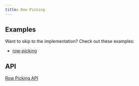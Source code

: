 ```yaml
---
title: Row Picking
---
```


## Examples

Want to skip to the implementation? Check out these examples:

- [row-picking](../examples/react/row-picking)

## API

[Row Picking API](../api/features/row-picking)
